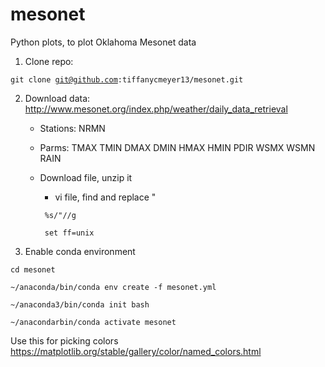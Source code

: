 # mesonet
Python plots, to plot Oklahoma Mesonet data

1. Clone repo: 

<code>git clone git@github.com:tiffanycmeyer13/mesonet.git</code>

2. Download data: http://www.mesonet.org/index.php/weather/daily_data_retrieval

    * Stations:	NRMN
    * Parms:	TMAX TMIN DMAX DMIN HMAX HMIN PDIR WSMX WSMN RAIN

    * Download file, unzip it

        * vi file, find and replace "
        
        <code> %s/"//g </code>
        
        <code> set ff=unix </code>


3. Enable conda environment

<code>cd mesonet</code>

<code>~/anaconda/bin/conda env create -f mesonet.yml</code>

<code>~/anaconda3/bin/conda init bash</code>

<code>~/anacondarbin/conda activate mesonet</code>


Use this for picking colors
https://matplotlib.org/stable/gallery/color/named_colors.html
